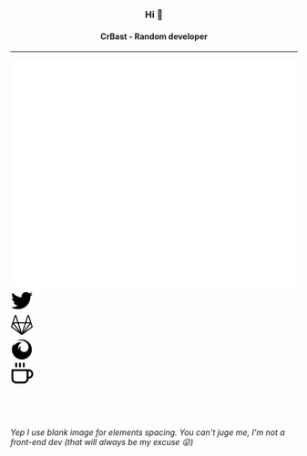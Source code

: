 
<h3 align="center">Hi 👋</h3>

<h4 align="center">CrBast - Random developer</h4>

---

<img src="https://raw.githubusercontent.com/CrBast/CrBast/master/links.svg" width="800" height="400">

<div class="links">
    <a href="https://twitter.com/LeCreB">
        <img src="https://raw.githubusercontent.com/CrBast/CrBast/master/svg/twitter.svg" width="40px" />
    </a>
    <div width="20px"></div>
    <a href="https://gitlab.com/CrBast">
        <img src="https://raw.githubusercontent.com/CrBast/CrBast/master/svg/gitlab.svg" width="40px" />
    </a>
    <div width="20px"></div>
        <a href="https://crbast.ch/">
        <img src="https://raw.githubusercontent.com/CrBast/CrBast/master/svg/user.svg" width="40px" />
     </a>
        <div width="20px"></div>
    <a href="https://neptium.ch/">
        <img src="https://raw.githubusercontent.com/CrBast/CrBast/master/svg/coffee.svg" width="40px" />
    </a>
</div>

<br>
<br>
<br>

<h6>Yep I use blank image for elements spacing. You can't juge me, I'm not a front-end dev (that will always be my excuse 😜)</h6>
